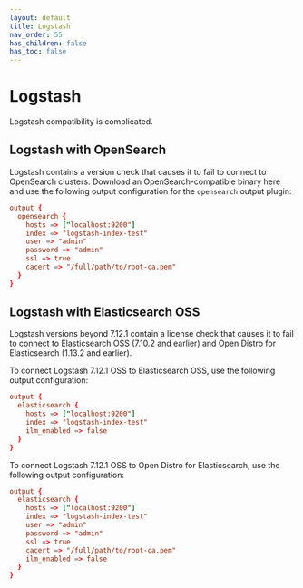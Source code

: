 ```yaml
---
layout: default
title: Logstash
nav_order: 55
has_children: false
has_toc: false
---
```


# Logstash

Logstash compatibility is complicated.


## Logstash with OpenSearch

Logstash contains a version check that causes it to fail to connect to OpenSearch clusters. Download an OpenSearch-compatible binary here and use the following output configuration for the `opensearch` output plugin:

```conf
output {
  opensearch {
    hosts => ["localhost:9200"]
    index => "logstash-index-test"
    user => "admin"
    password => "admin"
    ssl => true
    cacert => "/full/path/to/root-ca.pem"
  }
}
```


## Logstash with Elasticsearch OSS

Logstash versions beyond 7.12.1 contain a license check that causes it to fail to connect to Elasticsearch OSS (7.10.2 and earlier) and Open Distro for Elasticsearch (1.13.2 and earlier).

To connect Logstash 7.12.1 OSS to Elasticsearch OSS, use the following output configuration:

```conf
output {
  elasticsearch {
    hosts => ["localhost:9200"]
    index => "logstash-index-test"
    ilm_enabled => false
  }
}
```

To connect Logstash 7.12.1 OSS to Open Distro for Elasticsearch, use the following output configuration:

```conf
output {
  elasticsearch {
    hosts => ["localhost:9200"]
    index => "logstash-index-test"
    user => "admin"
    password => "admin"
    ssl => true
    cacert => "/full/path/to/root-ca.pem"
    ilm_enabled => false
  }
}
```
